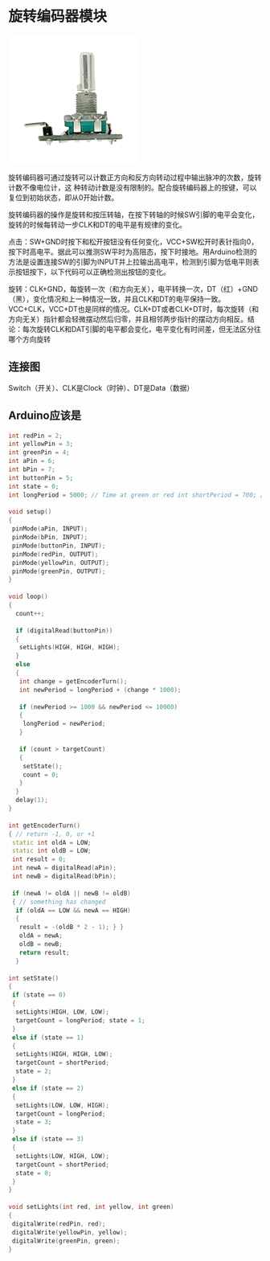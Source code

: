# 旋转编码器模块

![](/assets/xuanzhuan.png)

旋转编码器可通过旋转可以计数正方向和反方向转动过程中输出脉冲的次数，旋转计数不像电位计，这 种转动计数是没有限制的。配合旋转编码器上的按键，可以复位到初始状态，即从0开始计数。

旋转编码器的操作是旋转和按压转轴，在按下转轴的时候SW引脚的电平会变化，旋转的时候每转动一步CLK和DT的电平是有规律的变化。

点击：SW+GND时按下和松开按钮没有任何变化，VCC+SW松开时表针指向0，按下时高电平。据此可以推测SW平时为高阻态，按下时接地。用Arduino检测的方法是设置连接SW的引脚为INPUT并上拉输出高电平，检测到引脚为低电平则表示按钮按下，以下代码可以正确检测出按钮的变化。

旋转：CLK+GND，每旋转一次（和方向无关），电平转换一次，DT（红）+GND（黑），变化情况和上一种情况一致，并且CLK和DT的电平保持一致。VCC+CLK，VCC+DT也是同样的情况。CLK+DT或者CLK+DT时，每次旋转（和方向无关）指针都会轻微摆动然后归零，并且相邻两步指针的摆动方向相反。结论：每次旋转CLK和DAT引脚的电平都会变化，电平变化有时间差，但无法区分往哪个方向旋转

## 连接图

Switch（开关）、CLK是Clock（时钟）、DT是Data（数据）

## Arduino应该是

```cpp
int redPin = 2; 
int yellowPin = 3;
int greenPin = 4; 
int aPin = 6; 
int bPin = 7;
int buttonPin = 5;
int state = 0; 
int longPeriod = 5000; // Time at green or red int shortPeriod = 700; // Time period when changing int targetCount = shortPeriod; int count = 0;

void setup() 
{
 pinMode(aPin, INPUT); 
 pinMode(bPin, INPUT); 
 pinMode(buttonPin, INPUT); 
 pinMode(redPin, OUTPUT); 
 pinMode(yellowPin, OUTPUT); 
 pinMode(greenPin, OUTPUT); 
} 

void loop()
{
  count++;

  if (digitalRead(buttonPin)) 
  {
   setLights(HIGH, HIGH, HIGH);
  } 
  else 
  { 
   int change = getEncoderTurn(); 
   int newPeriod = longPeriod + (change * 1000);  

   if (newPeriod >= 1000 && newPeriod <= 10000)
   {
    longPeriod = newPeriod;
   }

   if (count > targetCount)
   {
    setState();
    count = 0;
   }    
  }
  delay(1); 
}

int getEncoderTurn() 
{ // return -1, 0, or +1
 static int oldA = LOW;
 static int oldB = LOW; 
 int result = 0; 
 int newA = digitalRead(aPin); 
 int newB = digitalRead(bPin);

 if (newA != oldA || newB != oldB)
 { // something has changed
  if (oldA == LOW && newA == HIGH)
  {
   result = -(oldB * 2 - 1); } } 
   oldA = newA; 
   oldB = newB; 
   return result; 
  } 

int setState() 
{ 
 if (state == 0) 
 { 
  setLights(HIGH, LOW, LOW); 
  targetCount = longPeriod; state = 1; 
 } 
 else if (state == 1) 
 {
  setLights(HIGH, HIGH, LOW);
  targetCount = shortPeriod;
  state = 2; 
 } 
 else if (state == 2)
 { 
  setLights(LOW, LOW, HIGH); 
  targetCount = longPeriod; 
  state = 3; 
 }
 else if (state == 3) 
 { 
  setLights(LOW, HIGH, LOW); 
  targetCount = shortPeriod; 
  state = 0;
 } 
}

void setLights(int red, int yellow, int green) 
{ 
 digitalWrite(redPin, red);
 digitalWrite(yellowPin, yellow); 
 digitalWrite(greenPin, green);
}
```



